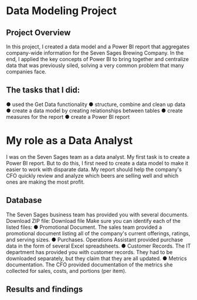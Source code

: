 # Data Modeling Project

## Project Overview
In this project, I created a data model and a Power BI report that aggregates company-wide information for the Seven Sages Brewing Company. 
In the end, I applied the key concepts of Power BI to bring together and centralize data that was previously siled, solving a very common problem that many companies face.

## The tasks that I did:
● used the Get Data functionality
● structure, combine and clean up data
● create a data model by creating relationships between tables
● create measures for the report
● create a Power BI report

# My role as a Data Analyst
I was on the Seven Sages team as a data analyst. My first task is to create a Power BI report. But to do this, I first need to create a data model to make it easier to work with disparate data. 
My report should help the company's CFO quickly review and analyze which beers are selling well and which ones are making the most profit.

## Database
The Seven Sages business team has provided you with several documents. Download ZIP file: Download file
Make sure you can identify each of the listed files:
● Promotional Document. The sales team provided a promotional document listing all of the company's current offerings, ratings, and serving sizes.
● Purchases. Operations Assistant provided purchase data in the form of several Excel spreadsheets.
● Customer Records. The IT department has provided you with customer records. They had to be downloaded separately, but they claim that they are all updated.
● Metrics documentation. The CFO provided documentation of the metrics she collected for sales, costs, and portions (per item).

## Results and findings 
